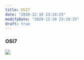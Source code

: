 ```yaml
---
title: OSI7
date: "2020-12-10 23:10:25"
modifyDate: "2020-12-10 23:10:25"
draft: true
---
```

### OSI7

<img src="https://i.loli.net/2020/08/27/ziyQBMfsrHmbG6a.gif"  >
